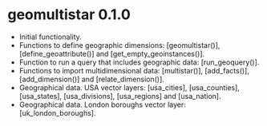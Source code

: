 # geomultistar 0.1.0
* Initial functionality.
* Functions to define geographic dimensions: [geomultistar()], [define_geoattribute()] and [get_empty_geoinstances()].
* Function to run a query that includes geographic data: [run_geoquery()].
* Functions to import multidimensional data: [multistar()], [add_facts()], [add_dimension()] and [relate_dimension()].
* Geographical data. USA vector layers: [usa_cities], [usa_counties], [usa_states], [usa_divisions], [usa_regions] and [usa_nation].
* Geographical data. London boroughs vector layer: [uk_london_boroughs].

